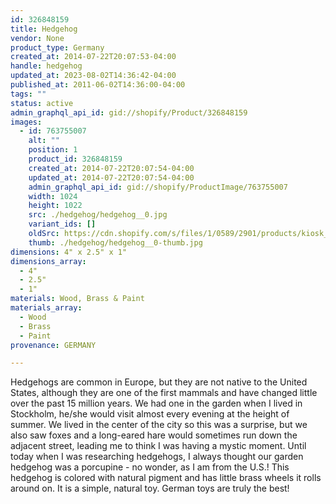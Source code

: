 ```yaml
---
id: 326848159
title: Hedgehog
vendor: None
product_type: Germany
created_at: 2014-07-22T20:07:53-04:00
handle: hedgehog
updated_at: 2023-08-02T14:36:42-04:00
published_at: 2011-06-02T14:36:00-04:00
tags: ""
status: active
admin_graphql_api_id: gid://shopify/Product/326848159
images:
  - id: 763755007
    alt: ""
    position: 1
    product_id: 326848159
    created_at: 2014-07-22T20:07:54-04:00
    updated_at: 2014-07-22T20:07:54-04:00
    admin_graphql_api_id: gid://shopify/ProductImage/763755007
    width: 1024
    height: 1022
    src: ./hedgehog/hedgehog__0.jpg
    variant_ids: []
    oldSrc: https://cdn.shopify.com/s/files/1/0589/2901/products/kiosk_redhedgehog.tif.jpeg?v=1406074074
    thumb: ./hedgehog/hedgehog__0-thumb.jpg
dimensions: 4" x 2.5" x 1"
dimensions_array:
  - 4"
  - 2.5"
  - 1"
materials: Wood, Brass & Paint
materials_array:
  - Wood
  - Brass
  - Paint
provenance: GERMANY

---
```


Hedgehogs are common in Europe, but they are not native to the United States, although they are one of the first mammals and have changed little over the past 15 million years. We had one in the garden when I lived in Stockholm, he/she would visit almost every evening at the height of summer. We lived in the center of the city so this was a surprise, but we also saw foxes and a long-eared hare would sometimes run down the adjacent street, leading me to think I was having a mystic moment. Until today when I was researching hedgehogs, I always thought our garden hedgehog was a porcupine - no wonder, as I am from the U.S.! This hedgehog is colored with natural pigment and has little brass wheels it rolls around on. It is a simple, natural toy. German toys are truly the best!